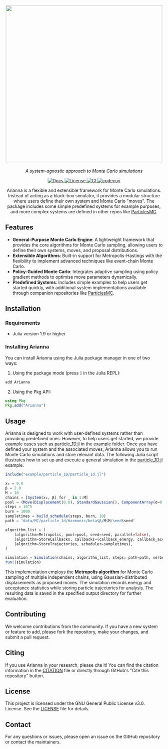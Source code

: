 <h1 align="center">
  <img src="https://raw.githubusercontent.com/TheDisorderedOrganization/Arianna.jl/main/logo.png" width="500"/>
</h1>

<p align="center"><i>A system-agnostic approach to Monte Carlo simulations</i></p>

<p align="center">
  <a href="https://TheDisorderedOrganization.github.io/Arianna.jl">
    <img src="https://img.shields.io/badge/docs-online-blue.svg" alt="Docs">
  </a>
  <a href="https://github.com/TheDisorderedOrganization/MCMC/blob/main/LICENSE">
    <img src="https://img.shields.io/badge/license-GPL%203.0-red.svg" alt="License">
  </a>
  <a href="https://github.com/TheDisorderedOrganization/Arianna.jl/actions/workflows/ci.yml">
    <img src="https://github.com/TheDisorderedOrganization/Arianna.jl/actions/workflows/ci.yml/badge.svg" alt="CI">
  </a>
  <a href="https://codecov.io/gh/TheDisorderedOrganization/Arianna.jl">
    <img src="https://codecov.io/gh/TheDisorderedOrganization/Arianna.jl/graph/badge.svg?token=URGL1HJOOI" alt="codecov">
  </a>
</p>

<p align="center">
Arianna is a flexible and extensible framework for Monte Carlo simulations. Instead of acting as a black-box simulator, it provides a modular structure where users define their own system and Monte Carlo "moves". The package includes some simple predefined systems for example purposes, and more complex systems are defined in other repos like <a href="https://github.com/TheDisorderedOrganization/ParticlesMC">ParticlesMC</a>.
</p>

## Features

- **General-Purpose Monte Carlo Engine**: A lightweight framework that provides the core algorithms for Monte Carlo sampling, allowing users to define their own systems, moves, and proposal distributions.
- **Extensible Algorithms**: Built-in support for Metropolis-Hastings with the flexibility to implement advanced techniques like event-chain Monte Carlo.
- **Policy-Guided Monte Carlo**: Integrates adaptive sampling using policy gradient methods to optimise move parameters dynamically.
- **Predefined Systems**: Includes simple examples to help users get started quickly, with additional system implementations available through companion repositories like [ParticlesMC](https://github.com/TheDisorderedOrganization/ParticlesMC).

## Installation

### Requirements
- Julia version 1.9 or higher

### Installing Arianna
You can install Arianna using the Julia package manager in one of two ways:

1. Using the package mode (press `]` in the Julia REPL):
```julia
add Arianna
```

2. Using the Pkg API:
```julia
using Pkg
Pkg.add("Arianna")
```

## Usage

Arianna is designed to work with user-defined systems rather than providing predefined ones. However, to help users get started, we provide example cases such as [particle_1D.jl](https://github.com/TheDisorderedOrganization/Arianna.jl/blob/main/example/particle_1d/particle_1d.jl) in the [example](https://github.com/TheDisorderedOrganization/Arianna.jl/tree/main/example) folder. Once you have defined your system and the associated moves, Arianna allows you to run Monte Carlo simulations and store relevant data. The following Julia script illustrates how to set up and execute a general simulation in the [particle_1D.jl](https://github.com/TheDisorderedOrganization/Arianna.jl/blob/main/example/particle_1d/particle_1d.jl) example.

```julia
include("example/particle_1D/particle_1d.jl")

x₀ = 0.0
β = 2.0
M = 10
chains = [System(x₀, β) for _ in 1:M]
pool = (Move(Displacement(0.0), StandardGaussian(), ComponentArray(σ=0.1), 1.0),)
steps = 10^5
burn = 1000
sampletimes = build_schedule(steps, burn, 10)
path = "data/MC/particle_1d/Harmonic/beta$β/M$M/seed$seed"

algorithm_list = (
    (algorithm=Metropolis, pool=pool, seed=seed, parallel=false),
    (algorithm=StoreCallbacks, callbacks=(callback_energy, callback_acceptance), scheduler=sampletimes),
    (algorithm=StoreTrajectories, scheduler=sampletimes),
) 

simulation = Simulation(chains, algorithm_list, steps; path=path, verbose=true)
run!(simulation)
```
This implementation employs the **Metropolis algorithm** for Monte Carlo sampling of multiple independent chains, using Gaussian-distributed displacements as proposed moves. The simulation records energy and acceptance statistics while storing particle trajectories for analysis. The resulting data is saved in the specified output directory for further evaluation.

## Contributing

We welcome contributions from the community. If you have a new system or feature to add, please fork the repository, make your changes, and submit a pull request.

## Citing

If you use Arianna in your research, please cite it! You can find the citation information in the [CITATION](https://github.com/TheDisorderedOrganization/Arianna.jl/blob/main/CITATION.bib) file or directly through GitHub's "Cite this repository" button.

## License

This project is licensed under the GNU General Public License v3.0.  License. See the [LICENSE](https://github.com/TheDisorderedOrganization/Arianna.jl/blob/main/LICENSE) file for details.

## Contact

For any questions or issues, please open an issue on the GitHub repository or contact the maintainers.
